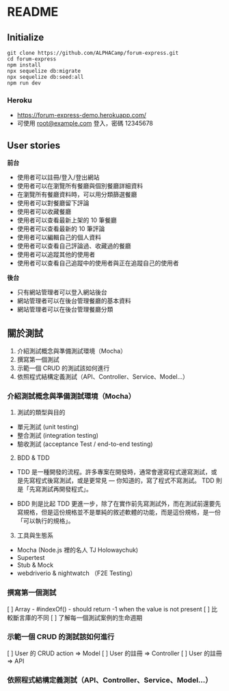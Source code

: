 # README

## Initialize
```
git clone https://github.com/ALPHACamp/forum-express.git
cd forum-express
npm install
npx sequelize db:migrate
npx sequelize db:seed:all
npm run dev
```

### Heroku
- https://forum-express-demo.herokuapp.com/
- 可使用 root@example.com 登入，密碼 12345678

## User stories

**前台**

* 使用者可以註冊/登入/登出網站
* 使用者可以在瀏覽所有餐廳與個別餐廳詳細資料
* 在瀏覽所有餐廳資料時，可以用分類篩選餐廳
* 使用者可以對餐廳留下評論
* 使用者可以收藏餐廳
* 使用者可以查看最新上架的 10 筆餐廳
* 使用者可以查看最新的 10 筆評論
* 使用者可以編輯自己的個人資料
* 使用者可以查看自己評論過、收藏過的餐廳
* 使用者可以追蹤其他的使用者
* 使用者可以查看自己追蹤中的使用者與正在追蹤自己的使用者

**後台**

* 只有網站管理者可以登入網站後台
* 網站管理者可以在後台管理餐廳的基本資料
* 網站管理者可以在後台管理餐廳分類

## 關於測試

1. 介紹測試概念與準備測試環境（Mocha）
2. 撰寫第一個測試
3. 示範一個 CRUD 的測試該如何進行
4. 依照程式結構定義測試（API、Controller、Service、Model...）

### 介紹測試概念與準備測試環境（Mocha）

1. 測試的類型與目的

* 單元測試 (unit testing)
* 整合測試 (integration testing)
* 驗收測試 (acceptance Test / end-to-end testing)

2. BDD & TDD

* TDD 是一種開發的流程。許多專案在開發時，通常會邊寫程式邊寫測試，或是先寫程式後寫測試，或是更常見 — 你知道的，寫了程式不寫測試。
TDD 則是「先寫測試再開發程式」。

* BDD 則是比起 TDD 更進一步，除了在實作前先寫測試外，而在測試前還要先寫規格，但是這份規格並不是單純的敘述軟體的功能，而是這份規格，是一份「可以執行的規格」。

3. 工具與生態系

* Mocha (Node.js 裡的名人 TJ Holowaychuk)
* Supertest
* Stub & Mock
* webdriverio & nightwatch （F2E Testing）

### 撰寫第一個測試

[ ] Array - #indexOf() - should return -1 when the value is not present
[ ] 比較斷言庫的不同
[ ] 了解每一個測試案例的生命週期

### 示範一個 CRUD 的測試該如何進行

[ ] User 的 CRUD action => Model
[ ] User 的註冊 => Controller
[ ] User 的註冊 => API

### 依照程式結構定義測試（API、Controller、Service、Model...）